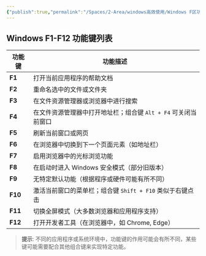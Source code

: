 ```yaml
---
{"publish":true,"permalink":"/Spaces/2-Area/windows高效使用/Windows F区功能键快捷键分配.md","created":"2024-10-08","modified":"2024-10-08","published":"2025-07-29T23:04:13.893+08:00","cssclasses":""}
---
```



## Windows F1-F12 功能键列表

| 功能键  | 功能描述                                             |
| ------- | ---------------------------------------------------- |
| **F1**  | 打开当前应用程序的帮助文档                           |
| **F2**  | 重命名选中的文件或文件夹                             |
| **F3**  | 在文件资源管理器或浏览器中进行搜索                   |
| **F4**  | 在文件资源管理器中打开地址栏；组合键 `Alt + F4` 可关闭当前窗口 |
| **F5**  | 刷新当前窗口或网页                                   |
| **F6**  | 在浏览器中切换到下一个页面元素（如地址栏）           |
| **F7**  | 启用浏览器中的光标浏览功能                           |
| **F8**  | 在启动时进入 Windows 安全模式（部分旧版本）          |
| **F9**  | 无特定默认功能（根据程序或硬件可能有所不同）         |
| **F10** | 激活当前窗口的菜单栏；组合键 `Shift + F10` 类似于右键点击 |
| **F11** | 切换全屏模式（大多数浏览器和应用程序支持）           |
| **F12** | 打开开发者工具（在浏览器中，如 Chrome, Edge）        |

> **提示**: 不同的应用程序或系统环境中，功能键的作用可能会有所不同，某些键可能需要配合其他组合键来实现特定功能。